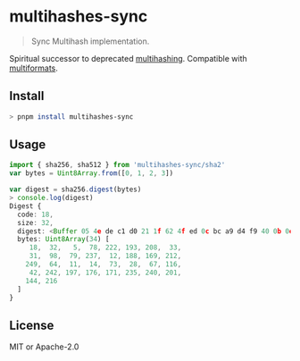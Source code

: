 # multihashes-sync

> Sync Multihash implementation.

Spiritual successor to deprecated [multihashing](https://github.com/multiformats/js-multihashing).
Compatible with [multiformats](https://github.com/multiformats/js-multiformats).

## Install

```sh
> pnpm install multihashes-sync
```

## Usage

```ts
import { sha256, sha512 } from 'multihashes-sync/sha2'
var bytes = Uint8Array.from([0, 1, 2, 3])

var digest = sha256.digest(bytes)
> console.log(digest)
Digest {
  code: 18,
  size: 32,
  digest: <Buffer 05 4e de c1 d0 21 1f 62 4f ed 0c bc a9 d4 f9 40 0b 0e 49 1c 43 74 2a f2 c5 b0 ab eb f0 c9 90 d8>,
  bytes: Uint8Array(34) [
     18,  32,   5,  78, 222, 193, 208,  33,
     31,  98,  79, 237,  12, 188, 169, 212,
    249,  64,  11,  14,  73,  28,  67, 116,
     42, 242, 197, 176, 171, 235, 240, 201,
    144, 216
  ]
}
```

## License

MIT or Apache-2.0
